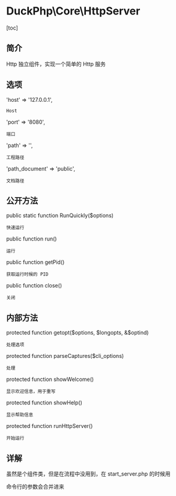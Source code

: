 # DuckPhp\Core\HttpServer
[toc]

## 简介
Http 独立组件，实现一个简单的 Http 服务

## 选项
'host' => '127.0.0.1',

    Host
'port' => '8080',

    端口
'path' => '',

    工程路径
'path_document' => 'public',

    文档路径
## 公开方法
public static function RunQuickly($options)

    快速运行
public function run()

    运行
public function getPid()

    获取运行时候的 PID
public function close()

    关闭
## 内部方法

protected function getopt($options, $longopts, &$optind)

    处理选项
protected function parseCaptures($cli_options)

    处理
protected function showWelcome()

    显示欢迎信息，用于重写
protected function showHelp()

    显示帮助信息
protected function runHttpServer()

    开始运行
## 详解
虽然是个组件类，但是在流程中没用到，在 start_server.php 的时候用

命令行的参数会合并进来